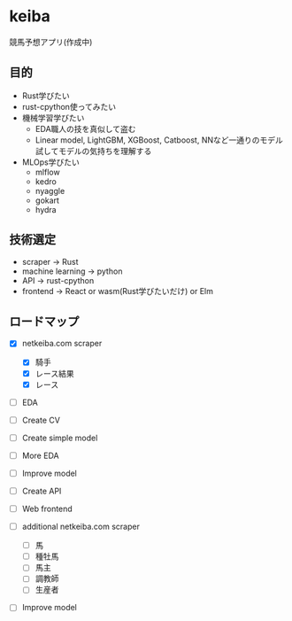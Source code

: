 # keiba
競馬予想アプリ(作成中)

## 目的
- Rust学びたい
- rust-cpython使ってみたい
- 機械学習学びたい
  - EDA職人の技を真似して盗む
  - Linear model, LightGBM, XGBoost, Catboost, NNなど一通りのモデル試してモデルの気持ちを理解する
- MLOps学びたい
  - mlflow
  - kedro
  - nyaggle
  - gokart
  - hydra

## 技術選定
- scraper -> Rust
- machine learning -> python
- API -> rust-cpython
- frontend -> React or wasm(Rust学びたいだけ) or Elm

## ロードマップ
- [x] netkeiba.com scraper
  - [x] 騎手
  - [x] レース結果
  - [x] レース
- [ ] EDA
- [ ] Create CV
- [ ] Create simple model
- [ ] More EDA
- [ ] Improve model
- [ ] Create API
- [ ] Web frontend

- [ ] additional netkeiba.com scraper
  - [ ] 馬
  - [ ] 種牡馬
  - [ ] 馬主
  - [ ] 調教師
  - [ ] 生産者

- [ ] Improve model

